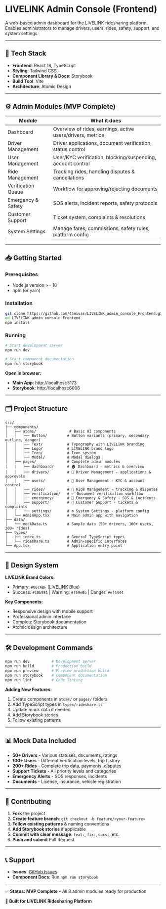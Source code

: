 # LIVELINK Admin Console (Frontend)

A web-based admin dashboard for the LIVELINK ridesharing platform. Enables administrators to manage drivers, users, rides, safety, support, and system settings.

---

## 🚀 Tech Stack

- **Frontend**: React 18, TypeScript  
- **Styling**: Tailwind CSS  
- **Component Library & Docs**: Storybook  
- **Build Tool**: Vite  
- **Architecture**: Atomic Design

---

## ⚙️ Admin Modules (MVP Complete)

| Module | What it does |
|--------|---------------|
| Dashboard | Overview of rides, earnings, active users/drivers, metrics |
| Driver Management | Driver applications, document verification, status control |
| User Management | User/KYC verification, blocking/suspending, account control |
| Ride Management | Tracking rides, handling disputes & cancellations |
| Verification Queue | Workflow for approving/rejecting documents |
| Emergency & Safety | SOS alerts, incident reports, safety protocols |
| Customer Support | Ticket system, complaints & resolutions |
| System Settings | Manage fares, commissions, safety rules, platform config |

---

## 📥 Getting Started

### Prerequisites
- Node.js version >= 18  
- npm (or yarn)

### Installation
```bash
git clone https://github.com/45nivas/LIVELINK_admin_console_Frontend.git
cd LIVELINK_admin_console_Frontend
npm install
```

### Running
```bash
# Start development server
npm run dev

# Start component documentation
npm run storybook
```

**Open in browser:**
- **Main App**: http://localhost:5173
- **Storybook**: http://localhost:6006

---

## 🗂 Project Structure

```
src/  
├── components/
│   ├── atoms/               # Basic UI components
│   │   ├── Button/         # Button variants (primary, secondary, outline, danger)
│   │   ├── Text/           # Typography with LIVELINK branding
│   │   ├── Logo/           # LIVELINK brand logo
│   │   ├── Icon/           # Icon system
│   │   └── Modal/          # Modal dialogs
│   ├── pages/              # Complete admin modules
│   │   ├── dashboard/      # 🏠 Dashboard - metrics & overview
│   │   ├── drivers/        # 🚗 Driver Management - applications & approvals
│   │   ├── users/          # 👥 User Management - KYC & account control
│   │   ├── rides/          # 🚕 Ride Management - tracking & disputes
│   │   ├── verification/   # ✅ Document verification workflow
│   │   ├── emergency/      # 🚨 Emergency & Safety - SOS & incidents
│   │   ├── support/        # 💬 Customer Support - tickets & complaints
│   │   └── settings/       # ⚙️ System Settings - platform config
│   └── AdminApp.tsx        # Main admin app with navigation
├── data/
│   └── mockData.ts         # Sample data (50+ drivers, 100+ users, 200+ rides)
├── types/
│   ├── index.ts            # General TypeScript types
│   └── rideshare.ts        # Admin-specific interfaces
└── App.tsx                 # Application entry point
```

---

## 🎨 Design System

**LIVELINK Brand Colors:**
- Primary: `#007ABF` (LIVELINK Blue)
- Success: `#10b981` | Warning: `#f59e0b` | Danger: `#ef4444`

**Key Components:**
- Responsive design with mobile support
- Professional admin interface
- Complete Storybook documentation
- Atomic design architecture

---

## 🛠 Development Commands

```bash
npm run dev          # Development server
npm run build        # Production build
npm run preview      # Preview production build
npm run storybook    # Component documentation
npm run lint         # Code linting
```

**Adding New Features:**
1. Create components in `atoms/` or `pages/` folders
2. Add TypeScript types in `types/rideshare.ts`
3. Update mock data if needed
4. Add Storybook stories
5. Follow existing patterns

---

## 📊 Mock Data Included

- **50+ Drivers** - Various statuses, documents, ratings
- **100+ Users** - Different verification levels, trip history  
- **200+ Rides** - Complete trip data, payments, disputes
- **Support Tickets** - All priority levels and categories
- **Emergency Alerts** - SOS responses, incidents
- **Documents** - License, insurance, vehicle registration

---

## 🔧 Contributing

1. **Fork** the project
2. **Create feature branch**: `git checkout -b feature/<your-feature>`
3. **Follow existing patterns** & naming conventions
4. **Add Storybook stories** if applicable
5. **Commit with clear message**: `feat:`, `fix:`, `docs:`, etc.
6. **Push and submit** Pull Request

---

## 📞 Support

- **Issues**: [GitHub Issues](https://github.com/45nivas/LIVELINK_admin_console_Frontend/issues)
- **Component Docs**: Run `npm run storybook`

---

✅ **Status: MVP Complete** - All 8 admin modules ready for production

🚗 **Built for LIVELINK Ridesharing Platform**
